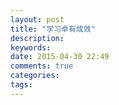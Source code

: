```yaml
---
layout: post
title: "学习卓有成效"
description: 
keywords: 
date: 2015-04-30 22:49
comments: true
categories: 
tags: 
---
```

